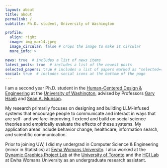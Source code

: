 ```yaml
---
layout: about
title: about
permalink: /
subtitle: Ph.D. student, University of Washington

profile:
  align: right
  image: img_mar14.jpeg
  image_circular: false # crops the image to make it circular
  more_info: >

news: true  # includes a list of news items
latest_posts: true  # includes a list of the newest posts
selected_papers: true # includes a list of papers marked as "selected={true}"
social: true  # includes social icons at the bottom of the page
---
```

I am a second year Ph.D. student in the [Human-Centered Design & Engineering](https://www.hcde.washington.edu/) at the [University of Washington](https://www.washington.edu/), advised by Professors [Gary Hsieh](https://faculty.washington.edu/garyhs/) and [Sean A. Munson](https://www.smunson.com/). 

My research primarily focuses on designing and building LLM-infused systems that encourage people to communicate and interact in ways that are self- and welfare-improving. I extend and build on social science theories and empirically evaluate the effects of these systems. My application areas include behavior change, healthcare, information search, and scientific communication. 

<!--My research primarily focuses on designing and building LLM-infused systems to advocate for positive behavior. Specifically, some of my recent works include: (i) understanding how the personas in LLM affect the credibility of the contents and (ii) exploring the roles of LLMs in making science communication more accessible and trustworthy. -->

Prior to joining UW, I did my undergrad in Computer Science & Engineering (minor in Statistics) at [Ewha Womans University](https://www.ewha.ac.kr/ewhaen/index.do). I also worked at the [Dynamic Graphics Project Lab](https://www.dgp.toronto.edu/) at the [University of Toronto](https://www.utoronto.ca/) and the [HCI Lab](https://hcil-ewha.github.io/homepage/index.html) at Ewha Womans University as an undergraduate research assistant.